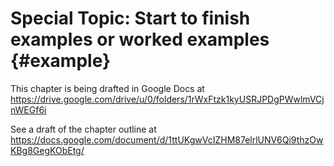 # Special Topic: Start to finish examples or worked examples {#example}

This chapter is being drafted in Google Docs at
<https://drive.google.com/drive/u/0/folders/1rWxFtzk1kyUSRJPDgPWwlmVCjnWEGf6i>

See a draft of the chapter outline at
<https://docs.google.com/document/d/1ttUKgwVcIZHM87elrlUNV6Qi9thzOwKBg8GegKObEtg/>
